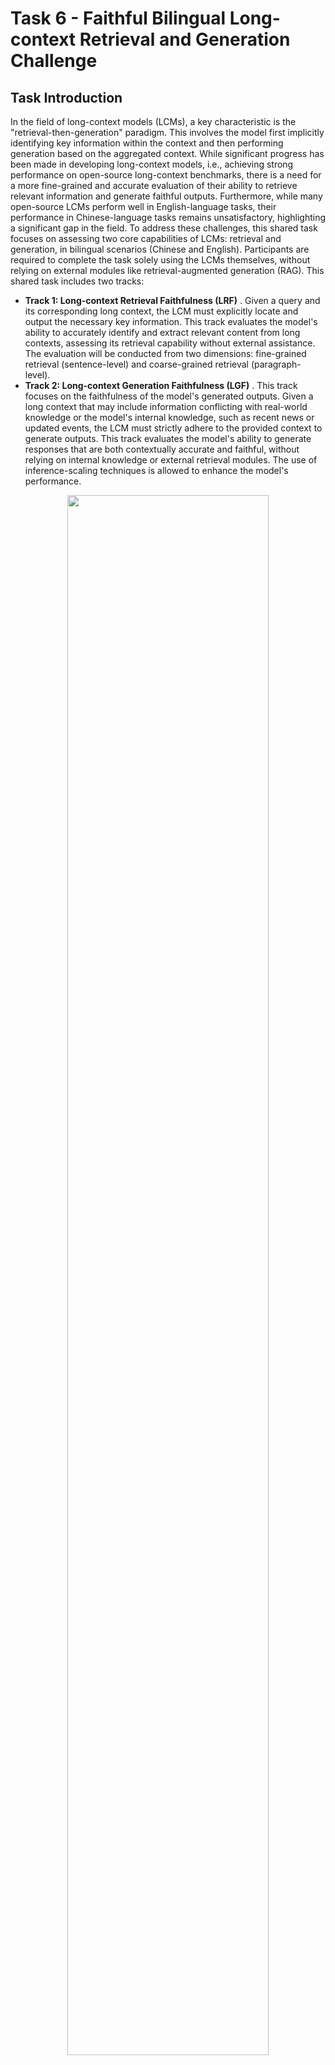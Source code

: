 # Task 6 - Faithful Bilingual Long-context Retrieval and Generation Challenge

## Task Introduction

In the field of long-context models (LCMs), a key characteristic is the "retrieval-then-generation" paradigm. This involves the model first implicitly identifying key information within the context and then performing generation based on the aggregated context. While significant progress has been made in developing long-context models, i.e., achieving strong performance on open-source long-context benchmarks, there is a need for a more fine-grained and accurate evaluation of their ability to retrieve relevant information and generate faithful outputs. Furthermore, while many open-source LCMs perform well in English-language tasks, their performance in Chinese-language tasks remains unsatisfactory, highlighting a significant gap in the field. To address these challenges, this shared task focuses on assessing two core capabilities of LCMs: retrieval and generation, in bilingual scenarios (Chinese and English). Participants are required to complete the task solely using the LCMs themselves, without relying on external modules like retrieval-augmented generation (RAG). This shared task includes two tracks:

* **Track 1: Long-context Retrieval Faithfulness (LRF)** . Given a query and its corresponding long context, the LCM must explicitly locate and output the necessary key information. This track evaluates the model's ability to accurately identify and extract relevant content from long contexts, assessing its retrieval capability without external assistance. The evaluation will be conducted from two dimensions: fine-grained retrieval (sentence-level) and coarse-grained retrieval (paragraph-level).
* **Track 2: Long-context Generation Faithfulness (LGF)** . This track focuses on the faithfulness of the model's generated outputs. Given a long context that may include information conflicting with real-world knowledge or the model's internal knowledge, such as recent news or updated events, the LCM must strictly adhere to the provided context to generate outputs. This track evaluates the model's ability to generate responses that are both contextually accurate and faithful, without relying on internal knowledge or external retrieval modules. The use of inference-scaling techniques is allowed to enhance the model's performance.

<div align=center>  <img src="Task_Introduction.png" width=80%></div>

## Data Description & Rules

L-CiteEval is a novelty benchmark, designed to evaluate the information retrieval ability and generation quality of NLP models on long-context tasks.

L-CiteEval is a novelty benchmark, designed to evaluate the information retrieval ability and generation quality of NLP models on long-context tasks, where the model needs to identify critical information while ignoring irrelevent interference.

To this end, we design a new benchmark construction method in which the dataset for each task undergoes three steps:

(1) **Seed Data & Padding Data Sampling**   (2) **Padding Data Filtering**   (3) **Length Extension**.

We use multiple real and synthetic data sources as a basis, and extend the context length through different strategies to simluate complex retrieval and inference scenarios. The generated test samples' lengths range from 0k to 128k,  aiming to effectively measure the model's long-context comprehension ability.

## Data Format

We provide our bilingual test dataset based on L-CiteEval.

### Chinese

For Chinese dataset, we mainly provide  multi-hop tasks, including **1_hop**, **2_hop** and **3-hop**, each sample of which has interference needles ranging in length from 1 to 16. Based on 1-hop task, we build  **yes_no**  task by adding an answer to the 1_hop question. If the added answer is correct, then the corresponding  answer of the  'yes-no' task is 'yes', otherwise the 'yes-no' task's answer is 'no' . The 'answer-yes' samples and 'answer-no' samples are equally divided in our dataset.

Finally, we add **counting_stars** subset directly from the open source  library [Countint-Stars](https://github.com/nick7nlp/Counting-Stars) , and make sure that its volume is consistent with other subtasks.

<table style="font-size: 12px;">
  <tr>
    <th>ZH - Task</th><th> Task Name </th><th> Samples</th><th>Length</th> <th> Facts Source </th> <th> Irrlevent Context Source</th></tr>
  <tr><th>qa1</th><th>1_hop</th><th rowspan=5>700</th><th rowspan=5>0k - 128k</th><th rowspan=4>NLPCC-MH</th><th rowspan=4>Linly-AI/Chinese-pretraining-dataset</th></tr>
<tr><th>qa2</th><th>2_hop</th></tr>
<tr><th>qa3</th><th>3_hop</th></tr>
<tr><th>qa4</th><th>yes_no</th></tr>
<tr><th>qa5</th><th>counting_stars</th><th>-</th> <th> https://github.com/nick7nlp/Counting-Stars</th></tr> </table>

### English

For English dataset, we also offer five subtasks. First, we build the **multihop_qa** subtask based on [HotpotQA](https://arxiv.org/pdf/1809.09600)  and [2WikiMultihopQA](https://arxiv.org/pdf/2011.01060) , and build the **single_qa** subtask based on [NarrativeQA](https://arxiv.org/pdf/1712.07040) and [Natural Questions](https://aclanthology.org/Q19-1026.pdf). And for these two tasks, we add additional samples with difficulty levels for users' choices. Then, based on the likeihood that the models may not answer the question according to the provided context, we designed a small number of **counterfact** samples, to test the faithfulness of the models to the provided context.

Finally, we add **counting_stars** subset directly from the open source  library [Countint-Stars](https://github.com/nick7nlp/Counting-Stars) , and add **NIAH** subtask from the open source xxx (不确定是不是直接用的开源库)

<table style="font-size: 12px;">
  <tr>
    <th>EN - Task</th><th> Task Name </th><th> Samples</th><th>Length</th> <th> Facts Source </th> <th> Irrlevent Context Source</th></tr>
  <tr><th>qa1</th><th>multihop_qa</th><th>720</th><th rowspan=5>0k - 128k<br>(NOTE:<br>不确定)</th><th rowspan=3>xx</th><th rowspan=3>xxx</th></tr>
<tr><th>qa2</th><th>single_qa</th> <th>640</th></tr>
<tr><th>qa3</th><th>counterfact</th><th>120</th></tr>
<tr><th>qa4</th><th>counting_stars</th><th>360</th><th>-</th><th> https://github.com/nick7nlp/Counting-Stars</th></tr>
<tr><th>qa5</th><th>niah</th><th>120</th><th>xxx</th> <th> xxx</th></tr> </table>


## Data Loading

Basically, you may use the dataset by run :

```python

from datasets import load_dataset

# load Chinese dataset
zh_dataset = load_dataset('ZetangForward/Bilingual_CiteEval', revision="ZH")

# load English dataset
en_dataset = load_dataset('ZetangForward/Bilingual_CiteEval', revision="EN")


```

## Evaluation

For evaluation, we provide a quick-start evalutaion framework, which evalute models ability on metrics  precision, recall, f1 and cite numbers.

### Environment Setup

Remeber download the appropriate verison of flash-attn from   [flash-attn](https://github.com/Dao-AILab/flash-attention/releases) , then run:

```bash

git clone git@gitlab.com:nlp_sora/lte_lciteeval_only.git   #这个仓库名还要修改
cd lte_lciteeval_only
conda create -n lte python=3.10 -y        #环境名也要修改
conda activate lte
pip install torch==2.5.1
pip install -e .

pip install <path_to_flash_attn_whl_file>
```

### Start Evaluation

```bash
python lte/run.py  #这个bash 命令还未验证，需要修改

python lte/eval.py --folder_name Llama-3.1-8B-Instruct_02M_04D_14H_53m   --model_name your_model_name


```

## Submission

For submission, the following materials should be packaged as one `zip` file and sent to [xzs23@mails.tsinghua.edu.cn](mailto:xzs23@mails.tsinghua.edu.cn):

***Submission File** : The output sentences should be written into one text file. **The format of the submission file must be the same as the input file. Specifically, the submission file must contain the same number of lines as the input file, and each line is a correct sentence corresponding to the sentence in the input file.**

***Code** : The code folder should contain all the codes of data augmentation, data processing, model training, and model inference.

***Document** :

***Data Description** : The document needs to contain a brief description of supervised and unsupervised data used in the experiment, as well as the data augmentation methods for unsupervised data.

***Sharing Link of Unsupervised Data** : Unsupervised data used in the experiment should be uploaded to a cloud storage, i.e., net disk, and the sharing link should be included in the document. It is not allowed to use data that violates the rules during model training.

## Contact & Citation

If your publication employs our dataset, please cite the following article:

**复制**

```

@article{tang2024citeeval,

  title={L-CiteEval: Do Long-Context Models Truly Leverage Context for Responding?},

  author={Tang, Zecheng and Zhou, Keyan and Li, Juntao and Ji, Baibei and Hou, Jianye and Zhang, Min},

  journal={arXiv preprint arXiv:2410.02115},

  year={2024}

}

```

If you have any questions about this task, please email to xxx
